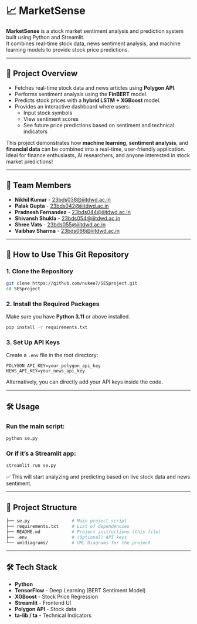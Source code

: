 # 📈 MarketSense

**MarketSense** is a stock market sentiment analysis and prediction system built using Python and Streamlit.  
It combines real-time stock data, news sentiment analysis, and machine learning models to provide stock price predictions.

---

## 🧠 Project Overview

- Fetches real-time stock data and news articles using **Polygon API**.
- Performs sentiment analysis using the **FinBERT** model.
- Predicts stock prices with a **hybrid LSTM + XGBoost** model.
- Provides an interactive dashboard where users:
  - Input stock symbols
  - View sentiment scores
  - See future price predictions based on sentiment and technical indicators

This project demonstrates how **machine learning**, **sentiment analysis**, and **financial data** can be combined into a real-time, user-friendly application.  
Ideal for finance enthusiasts, AI researchers, and anyone interested in stock market predictions!

---

## 👥 Team Members

- **Nikhil Kumar** - 23bds038@iiitdwd.ac.in
- **Palak Gupta** - 23bds042@iiitdwd.ac.in
- **Pradnesh Fernandez** - 23bds044@iiitdwd.ac.in
- **Shivansh Shukla** - 23bds054@iiitdwd.ac.in
- **Shree Vats** - 23bds055@iiitdwd.ac.in
- **Vaibhav Sharma** - 23bds066@iiitdwd.ac.in

---

## 🚀 How to Use This Git Repository

### 1. Clone the Repository

```bash
git clone https://github.com/nukee7/SESproject.git
cd SESproject
```

### 2. Install the Required Packages

Make sure you have **Python 3.11** or above installed.

```bash
pip install -r requirements.txt
```

### 3. Set Up API Keys

Create a `.env` file in the root directory:

```plaintext
POLYGON_API_KEY=your_polygon_api_key
NEWS_API_KEY=your_news_api_key
```

Alternatively, you can directly add your API keys inside the code.

---

## 🛠️ Usage

### Run the main script:

```bash
python se.py
```

### Or if it’s a Streamlit app:

```bash
streamlit run se.py
```

✅ This will start analyzing and predicting based on live stock data and news sentiment.

---

## 📂 Project Structure

```bash
├── se.py                # Main project script
├── requirements.txt     # List of dependencies
├── README.md            # Project instructions (this file)
├── .env                 # (Optional) API keys
└── umldiagrams/         # UML Diagrams for the project
```

---

## 🛠 Tech Stack

- **Python**
- **TensorFlow** - Deep Learning (BERT Sentiment Model)
- **XGBoost** - Stock Price Regression
- **Streamlit** - Frontend UI
- **Polygon API** - Stock data
- **ta-lib / ta** - Technical Indicators


